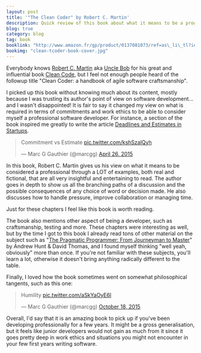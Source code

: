 ```yaml
---
layout: post
title: '"The Clean Coder" by Robert C. Martin'
description: Quick review of this book about what it means to be a programmer. It dives into everything ranging from ethics, to commitment to craftsmanship and is a great read for any experienced developer.
blog: true
category: blog
tag: book
booklink: "http://www.amazon.fr/gp/product/0137081073/ref=as\_li\_tl?ie=UTF8&camp=1642&creative=6746&creativeASIN=0137081073&linkCode=as2&tag=mg092-21"
bookimg: "clean-tcoder-book-cover.jpg"
---
```


Everybody knows [Robert C. Martin][1] aka [Uncle Bob][2] for his great and influential book [Clean Code][3], but I feel not enough people heard of the followup title "Clean Coder: a handbook of agile software craftsmanship".

I picked up this book without knowing much about its content, mostly because I was trusting its author's point of view on software development... and I wasn't disappointed! It is fair to say it changed my view on what is required in terms of commitments and work ethics to be able to consider myself a professional software developer. For instance, a section of the book inspired me greatly to write the article [Deadlines and Estimates in Startups][4].

<blockquote class="twitter-tweet" lang="en"><p lang="en" dir="ltr">Commitment vs Estimate <a href="http://t.co/kshSzalQyh">pic.twitter.com/kshSzalQyh</a></p>&mdash; Marc G Gauthier (@marcgg) <a href="https://twitter.com/marcgg/status/592345433428594688">April 26, 2015</a></blockquote>

In this book, Robert C. Martin gives us his view on what it means to be considered a professional through a LOT of examples, both real and fictional, that are all very insightful and entertaining to read. The author goes in depth to show us all the branching paths of a discussion and the possible consequences of any choice of word or decision made. He also discusses how to handle pressure, improve collaboration or managing time.

Just for these chapters I feel like this book is worth reading.

The book also mentions other aspect of being a developer, such as craftsmanship, testing and more. These chapters were interesting as well, but by the time I got to this book I already read tons of other material on the subject such as "[The Pragmatic Programmer: From Journeyman to Master][5]" by Andrew Hunt & David Thomas, and I found myself thinking "well yeah, obviously" more than once. If you're not familiar with these subjects, you'll learn a lot, otherwise it doesn't bring anything radically different to the table.

Finally, I loved how the book sometimes went on somewhat philosophical tangents, such as this one:

<blockquote class="twitter-tweet" lang="en"><p lang="en" dir="ltr">Humility <a href="http://t.co/aSkYaOyE6l">pic.twitter.com/aSkYaOyE6l</a></p>&mdash; Marc G Gauthier (@marcgg) <a href="https://twitter.com/marcgg/status/655760049122451456">October 18, 2015</a></blockquote>

Overall, I'd say that it is an amazing book to pick up if you've been developing professionally for a few years. It might be a gross generalisation, but it feels like junior developers would not gain as much from it since it goes pretty deep in work ethics and situations you might not encounter in your few first years writing software.

<script async src="//platform.twitter.com/widgets.js" charset="utf-8"></script>

[1]:	https://en.wikipedia.org/wiki/Robert_Cecil_Martin
[2]:	https://twitter.com/unclebobmartin
[3]:	http://www.amazon.fr/gp/product/0132350882/ref=as_li_tl?ie=UTF8&camp=1642&creative=6746&creativeASIN=0132350882&linkCode=as2&tag=mg092-21
[4]:	/blog/2015/08/27/deadlines-estimates-software-startup/
[5]:	http://www.amazon.fr/gp/product/020161622X/ref=as_li_tl?ie=UTF8&camp=1642&creative=6746&creativeASIN=020161622X&linkCode=as2&tag=mg092-21